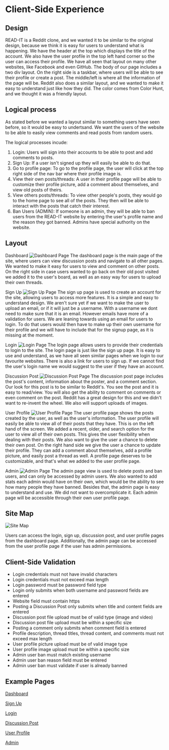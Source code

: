 
# Client-Side Experience

## Design

READ-IT is a Reddit clone, and we wanted it to be similar to the original design, because we think it is easy for users to understand what is happening. We have the header at the top which displays the title of the account. We also have the user profile in the top left hand corner so the user can access their profile. We have all seen that layout on many other websites, like Facebook and even GitHub. The body of our page includes a two div layout. On the right side is a taskbar, where users will be able to see their profile or create a post. The middle/left is where all the information of the page will be. Reddit also does a similar layout, and we wanted to make it easy to understand just like how they did. The color comes from Color Hunt, and we thought it was a friendly layout.

## Logical process

As stated before we wanted a layout similar to something users have seen before, so it would be easy to undertsand. We want the users of the website to be able to easily view comments and read posts from random users.

The logical processes incude:

1. Login: Users will sign into their accounts to be able to post and add comments to posts.
2. Sign Up: If a user isn't signed up they will easily be able to do that.
3. Go to profile page: To go to the profile page, the user will click at the top right side of the nav bar where their profile image is.
4. View their own posts/threads: A user in their profile page will be able to customize their profile picture, add a comment about themselves, and view old posts of theirs.
5. View others posts/threads: To view other people's posts, they would go to the home page to see all of the posts. They then will be able to interact with the posts that catch their interest.
6. Ban Users (ADMIN): If someone is an admin, they will be able to ban users from the READ-IT website by entering the user's profile name and the reason they got banned. Admins have special authority on the website.

## Layout

Dashboard
![Dashboard Page](images/Dashboard%20Page.png)
The dashboard page is the main page of the site, where users can view discussion posts and navigate to all other pages. We wanted to make it easy for users to view and comment on other posts. On the right side in case users wanted to go back on their old post visited we added it to the user's board, as well as an easy way for users to upload their own threads.

Sign Up
![Sign Up Page](images/Sign%20Up%20Page.png)
The sign up page is used to create an account for the site, allowing users to access more features. It is a simple and easy to understand design. We aren't sure yet if we want to make the user to upload an email, or if it will just be a username. With a username we dont need to make sure that it is an email. However emails have more of a validation for users. We are leaning towards using an email for users to login. To do that users would then have to make up their own username for their profile and we will have to include that for the signup page, as it is missing at the moment.

Login
![Login Page](images/Login%20page.png)
The login page allows users to provide their credentials to login to the site. The login page is just like the sign up page. It is easy to use and understand, as we have all seen similar pages when we login to our favourite websites. There is also a link for users to sign up. If we cannot find the user's login name we would suggest to the user if they have an account.  

Discussion Post
![Discussion Post Page](images/Discussion%20Post%20Page.png)
The discussion post page includes the post's content, information about the poster, and a comment section. Our look for this post is to be similar to Reddit's. You see the post and it is easy to read/view. You will also get the ability to comment on comments or even comment on the post. Reddit has a great design for this and we didn't want to re-invent the wheel. We also will support uploads of images.

User Profile
![User Profile Page](images/User%20Page.png)
The user profile page shows the posts created by the user, as well as the user's information. The user profile will easily be able to view all of their posts that they have. This is on the left hand of the screen. We added a recent, older, and search option for the user to view all of their own posts. This gives the user flexibility when dealing with their posts. We also want to give the user a chance to delete their own post. On the right hand side we give the user a chance to update their profile. They can add a comment about themselves, add a profile picture, and easily post a thread as well. A profile page deserves to be customizable, and that's what we added to the user profile page.

Admin
![Admin Page](images/Admin%20Page.png)
The admin page view is used to delete posts and ban users, and can only be accessed by admin users. We also wanted to add stats each admin would have on their own, which would be the ability to see how many people they have banned. Besides that, the admin page is easy to understand and use. We did not want to overcomplicate it. Each admin page will be accessible through their own user profile page.

## Site Map

![Site Map](images/Sitemap.png)

Users can access the login, sign up, discussion post, and user profile pages from the dashboard page. Additionally, the admin page can be accessed from the user profile page if the user has admin permissions.

## Client-Side Validation

- Login credentials must not have invalid characters
- Login credentials must not exceed max length
- Login password must be password field type
- Login only submits when both username and password fields are entered
- Website field must contain https
- Posting a Discussion Post only submits when title and content fields are entered
- Discussion post file upload must be of valid type (image and video)
- Discussion post file upload must be within a specific size
- Posting a comment only submits when comment field is entered
- Profile description, thread titles, thread content, and comments must not exceed max length
- User profile picture upload must be of valid image type
- User profile image upload must be within a specific size
- Admin user ban must match existing username
- Admin user ban reason field must be entered
- Admin user ban must validate if user is already banned

## Example Pages

[Dashboard](/Page%20Type%20Examples/index.html)

[Sign Up](/Page%20Type%20Examples/signUp.html)

[Login](/Page%20Type%20Examples/Login.html)

[Discussion Post](/Page%20Type%20Examples/post.html)

[User Profile](/Page%20Type%20Examples/profile.html)

[Admin](/Page%20Type%20Examples/Admin.html)
